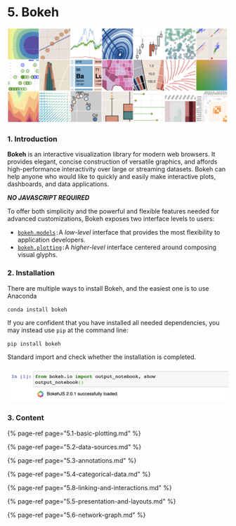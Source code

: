 # 5. Bokeh

![](../.gitbook/assets/screenshot-2020-07-14-at-16.06.20.png)

### 1. Introduction

**Bokeh** is an interactive visualization library for modern web browsers. It provides elegant, concise construction of versatile graphics, and affords high-performance interactivity over large or streaming datasets. Bokeh can help anyone who would like to quickly and easily make interactive plots, dashboards, and data applications.

_**NO JAVASCRIPT REQUIRED**_

To offer both simplicity and the powerful and flexible features needed for advanced customizations, Bokeh exposes two interface levels to users:

* [`bokeh.models`](https://docs.bokeh.org/en/latest/docs/reference/models.html#bokeh-models)`:`A _low-level_ interface that provides the most flexibility to application developers.
* [`bokeh.plotting`](https://docs.bokeh.org/en/latest/docs/user_guide/plotting.html#userguide-plotting)`:`A _higher-level_ interface centered around composing visual glyphs.

### 2. Installation

There are multiple ways to install Bokeh, and the easiest one is to use Anaconda

```text
conda install bokeh
```

If you are confident that you have installed all needed dependencies, you may instead use `pip` at the command line:

```text
pip install bokeh
```

Standard import and check whether the installation is completed.

![](../.gitbook/assets/screenshot-2020-07-14-at-17.01.00.png)

### 3. Content

{% page-ref page="5.1-basic-plotting.md" %}

{% page-ref page="5.2-data-sources.md" %}

{% page-ref page="5.3-annotations.md" %}

{% page-ref page="5.4-categorical-data.md" %}

{% page-ref page="5.8-linking-and-interactions.md" %}

{% page-ref page="5.5-presentation-and-layouts.md" %}

{% page-ref page="5.6-network-graph.md" %}



